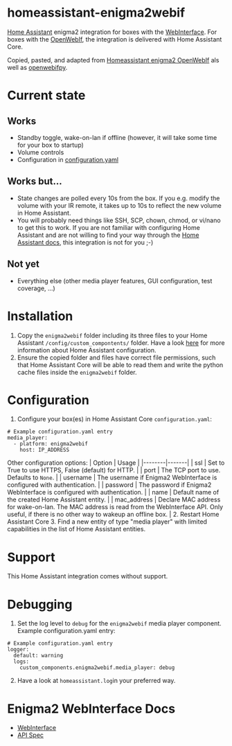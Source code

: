 # homeassistant-enigma2webif
[Home Assistant](https://www.home-assistant.io/) enigma2 integration for boxes with the [WebInterface](https://dream.reichholf.net/wiki/Enigma2:WebInterface). For boxes with the [OpenWebIf](https://www.home-assistant.io/integrations/enigma2/), the integration is delivered with Home Assistant Core.

Copied, pasted, and adapted from [Homeassistant enigma2 OpenWebIf](https://github.com/home-assistant/core/tree/dev/homeassistant/components/enigma2) als well as [openwebifpy](https://github.com/fbradyirl/openwebifpy).

# Current state
## Works
- Standby toggle, wake-on-lan if offline (however, it will take some time for your box to startup)
- Volume controls
- Configuration in [configuration.yaml](https://www.home-assistant.io/docs/configuration/)
## Works but...
- State changes are polled every 10s from the box. If you e.g. modify the volume with your IR remote, it takes up to 10s to reflect the new volume in Home Assistant.
- You will probably need things like SSH, SCP, chown, chmod, or vi/nano to get this to work. If you are not familiar with configuring Home Assistant and are not willing to find your way through the [Home Assistant docs](https://www.home-assistant.io/docs/configuration/), this integration is not for you ;-)
## Not yet
- Everything else (other media player features, GUI configuration, test coverage, ...)

# Installation
1. Copy the `enigma2webif` folder including its three files to your Home Assistant `/config/custom_compontents/` folder. Have a look [here](https://www.home-assistant.io/docs/configuration/) for more information about Home Assistant configuration.
2. Ensure the copied folder and files have correct file permissions, such that Home Assistant Core will be able to read them and write the python cache files inside the `enigma2webif` folder.

# Configuration
1. Configure your box(es) in Home Assistant Core `configuration.yaml`:
```
# Example configuration.yaml entry
media_player:
  - platform: enigma2webif
    host: IP_ADDRESS
```
Other configuration options:
| Option | Usage |
|--------|-------|
| ssl | Set to True to use HTTPS, False (default) for HTTP. |
| port | The TCP port to use. Defaults to `None`. |
| username | The username if Enigma2 WebInterface is configured with authentication. |
| password | The password if Enigma2 WebInterface is configured with authentication. |
| name | Default name of the created Home Assistant entity. |
| mac_address | Declare MAC address for wake-on-lan. The MAC address is read from the WebInterface API. Only useful, if there is no other way to wakeup an offline box. |
2. Restart Home Assistant Core
3. Find a new entity of type "media player" with limited capabilities in the list of Home Assistant entities.

# Support
This Home Assistant integration comes without support.

# Debugging
1. Set the log level to `debug` for the `enigma2webif` media player component. Example configuration.yaml entry:
```
# Example configuration.yaml entry
logger:
  default: warning
  logs:
    custom_components.enigma2webif.media_player: debug
```
2. Have a look at `homeassistant.log`in your preferred way.

# Enigma2 WebInterface Docs
- [WebInterface](https://dream.reichholf.net/wiki/Enigma2:WebInterface)
- [API Spec](https://dream.reichholf.net/e2web/)


